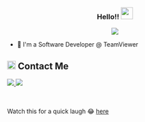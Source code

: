 


<h3 align="center">
  Hello!!
  <img src="https://media.giphy.com/media/hvRJCLFzcasrR4ia7z/giphy.gif" width="28">
</h3>

<!-- Typing SVG by DenverCoder1 - https://github.com/DenverCoder1/readme-typing-svg -->
<p align="center">
  <a href="https://github.com/DenverCoder1/readme-typing-svg"><img src="https://readme-typing-svg.herokuapp.com/?lines=Software%20Developer;Man%20what%20stop%20sign%20man&font=Fira%20Code&center=true&width=440&height=45&color=f75c7e&vCenter=true&size=22"></a>
</p> 

- 🏢 I'm a Software Developer @ TeamViewer


<h2><img src="https://media.giphy.com/media/5WJ6SOKeNKrSzblU4R/giphy.gif" width=20> Contact Me</h2>

<a href="https://www.linkedin.com/in/eyadhammouda/" target="_blank">
    <img src="https://img.shields.io/badge/LinkedIn-Eyad%20Hammouda-0077B5?style=flat&logo=linkedin&logoColor=white&labelColor=black"/>
</a>
<a href="mailto:eyadsaher25@gmail.com" target="_blank">
    <img src="https://img.shields.io/badge/Gmail-eyadsaher25@gmail.com-D14836?style=flat&logo=gmail&logoColor=white&labelColor=black"/>
</a>

<br>
<br>
<br>

Watch this for a quick laugh 😂 [here](https://www.youtube.com/watch?v=2HTHPtoNJLk&t=3s)
